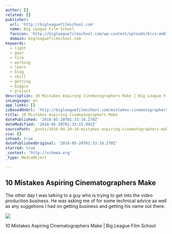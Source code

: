 ```yaml
---
author: []
related: []
publisher:
  url: 'http://bigleaguefilmschool.com'
  name: Big League Film School
  favicon: 'http://bigleaguefilmschool.com/wp-content/uploads/blcs-emblem-favicon.jpg'
  domain: bigleaguefilmschool.com
keywords:
  - light
  - gear
  - film
  - working
  - learn
  - blog
  - skill
  - getting
  - biggie
  - project
description: 10 Mistakes Aspiring Cinematographers Make | Big League Film School
inLanguage: en
app_links: []
isBasedOnUrl: 'http://bigleaguefilmschool.com/mistakes-cinematographers-make/'
title: 10 Mistakes Aspiring Cinematographers Make
datePublished: '2018-05-20T01:33:16.270Z'
dateModified: '2018-05-20T01:33:15.992Z'
sourcePath: _posts/2016-04-20-10-mistakes-aspiring-cinematographers-make.md
via: {}
inFeed: true
datePublishedOriginal: '2018-05-20T01:33:16.270Z'
starred: true
_context: 'http://schema.org'
_type: MediaObject

---
```

<article style=""><h1>10 Mistakes Aspiring Cinematographers Make</h1><p>The other day I was talking to a guy who is trying to get into the video production business. He was asking me of for some technical advice as well as any suggetions I had on getting business and getting his name out there.</p><img src="http://bigleaguefilmschool.com/wp-content/uploads/ingbastards.jpg" /></article>

10 Mistakes Aspiring Cinematographers Make | Big League Film School